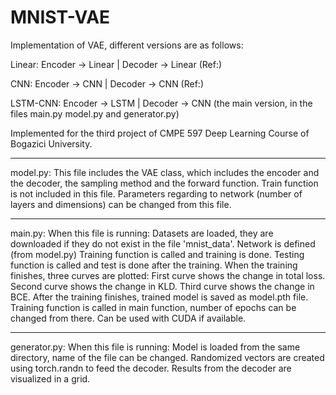# MNIST-VAE

Implementation of VAE, different versions are as follows:

Linear: Encoder -> Linear | Decoder -> Linear (Ref:)

CNN: Encoder -> CNN | Decoder -> CNN (Ref:)

LSTM-CNN: Encoder -> LSTM | Decoder -> CNN (the main version, in the files main.py model.py and generator.py)

Implemented for the third project of CMPE 597 Deep Learning Course of Bogazici University.

-----------------------------------------------------------------------------------------------------------------
model.py: 
This file includes the VAE class, which includes the encoder and the decoder,
the sampling method and the forward function.
Train function is not included in this file.
Parameters regarding to network (number of layers and dimensions) can be changed
from this file.

-----------------------------------------------------------------------------------------------------------------
main.py: 
When this file is running:
Datasets are loaded, they are downloaded if they do not exist in the file 'mnist_data'.
Network is defined (from model.py)
Training function is called and training is done.
Testing function is called and test is done after the training.
When the training finishes, three curves are plotted:
First curve shows the change in total loss.
Second curve shows the change in KLD.
Third curve shows the change in BCE.
After the training finishes, trained model is saved as model.pth file.
Training function is called in main function, number of epochs can be changed from there.
Can be used with CUDA if available.

-----------------------------------------------------------------------------------------------------------------
generator.py: 
When this file is running:
Model is loaded from the same directory, name of the file can be changed.
Randomized vectors are created using torch.randn to feed the decoder.
Results from the decoder are visualized in a grid.

